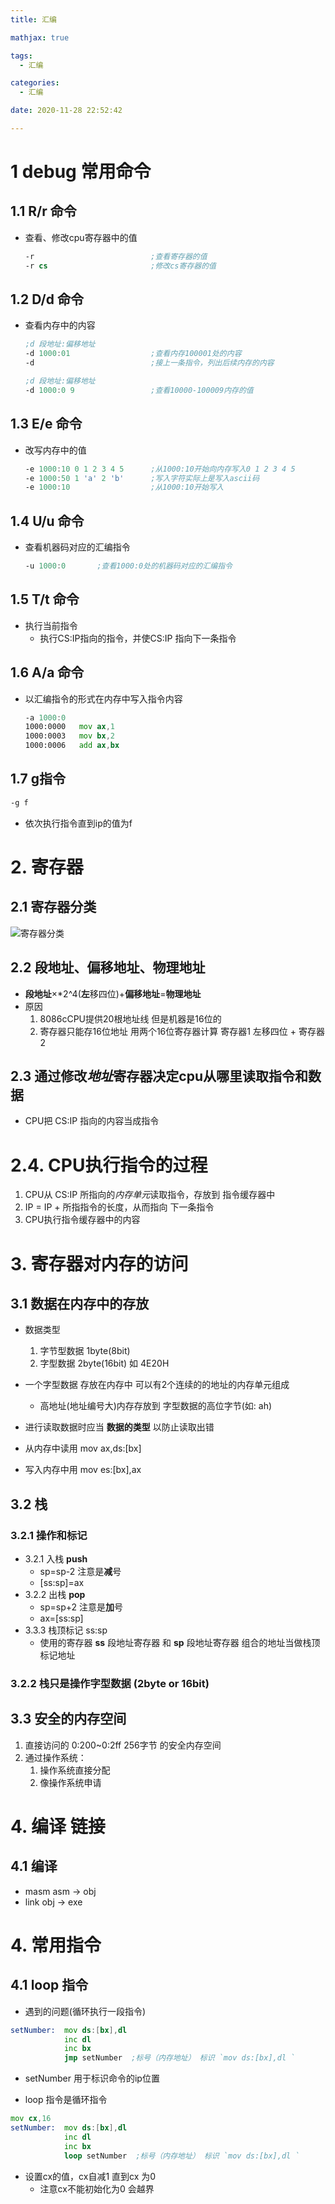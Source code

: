 ```yaml
---
title: 汇编

mathjax: true

tags:
  - 汇编

categories:
  - 汇编

date: 2020-11-28 22:52:42

---
```

# 1 debug 常用命令
## 1.1 R/r 命令
* 查看、修改cpu寄存器中的值
	```asm
	-r							;查看寄存器的值
	-r cs						;修改cs寄存器的值
	```

## 1.2 D/d 命令
* 查看内存中的内容
	```asm
	;d 段地址:偏移地址
	-d 1000:01					;查看内存100001处的内容
	-d							;接上一条指令，列出后续内存的内容

	;d 段地址:偏移地址
	-d 1000:0 9					;查看10000-100009内存的值
	```
	<!--more-->

## 1.3 E/e 命令
* 改写内存中的值
	```asm
	-e 1000:10 0 1 2 3 4 5      ;从1000:10开始向内存写入0 1 2 3 4 5
	-e 1000:50 1 'a' 2 'b'      ;写入字符实际上是写入ascii码
	-e 1000:10                  ;从1000:10开始写入
	```

## 1.4 U/u 命令
* 查看机器码对应的汇编指令
	```asm
	-u 1000:0       ;查看1000:0处的机器码对应的汇编指令
	```

## 1.5 T/t 命令
* 执行当前指令
	* 执行CS:IP指向的指令，并使CS:IP 指向下一条指令

## 1.6 A/a 命令
* 以汇编指令的形式在内存中写入指令内容
	```asm
	-a 1000:0
	1000:0000   mov ax,1
	1000:0003   mov bx,2
	1000:0006   add ax,bx
	```

## 1.7 g指令
```asm
-g f
```
* 依次执行指令直到ip的值为f

# 2. 寄存器

## 2.1 寄存器分类

![寄存器分类](https://oss.ghovos.top/hexo/myblog/Assembly/01.png "寄存器分类")

## 2.2 段地址、偏移地址、物理地址
* **段地址**×*2^4(**左**移四位)+**偏移地址**=**物理地址**
* 原因
	1. 8086cCPU提供20根地址线  但是机器是16位的
	2. 寄存器只能存16位地址 用两个16位寄存器计算     寄存器1 左移四位  + 寄存器2



## 2.3 通过修改*地址*寄存器决定cpu从哪里读取指令和数据
* CPU把 CS:IP 指向的内容当成指令


# 2.4. CPU执行指令的过程
1. CPU从 CS:IP  所指向的*内存单元*读取指令，存放到 指令缓存器中
2. IP = IP + 所指指令的长度，从而指向 下一条指令
3. CPU执行指令缓存器中的内容




# 3. 寄存器对内存的访问

## 3.1 数据在内存中的存放
* 数据类型
	1. 字节型数据 1byte(8bit)
	2. 字型数据 2byte(16bit)    如 4E20H
* 一个字型数据 存放在内存中 可以有2个连续的的地址的内存单元组成
	* 高地址(地址编号大)内存存放到 字型数据的高位字节(如: ah)

* 进行读取数据时应当 **数据的类型**   以防止读取出错

* 从内存中读用 mov ax,ds:[bx]
* 写入内存中用 mov es:[bx],ax

## 3.2 栈

### 3.2.1 操作和标记
* 3.2.1 入栈 **push**
	* sp=sp-2   注意是**减**号
	* [ss:sp]=ax
* 3.2.2 出栈 **pop**
	* sp=sp+2   注意是**加**号
	* ax=[ss:sp]
* 3.3.3 栈顶标记 ss:sp
	* 使用的寄存器 **ss** 段地址寄存器  和 **sp** 段地址寄存器  组合的地址当做栈顶标记地址

### 3.2.2 栈只是操作字型数据 (2byte or 16bit)

## 3.3 安全的内存空间
1. 直接访问的 0:200~0:2ff  256字节 的安全内存空间
2. 通过操作系统：
	1. 操作系统直接分配
	2. 像操作系统申请


# 4. 编译 链接
##  4.1 编译
* masm asm -> obj
* link obj -> exe




# 4. 常用指令

## 4.1 loop 指令
* 遇到的问题(循环执行一段指令)
```asm
setNumber:  mov ds:[bx],dl
			inc dl
			inc bx
			jmp setNumber  ;标号（内存地址） 标识 `mov ds:[bx],dl `
```
* setNumber 用于标识命令的ip位置

* loop 指令是循环指令
```asm
mov cx,16
setNumber:  mov ds:[bx],dl
			inc dl
			inc bx
			loop setNumber  ;标号（内存地址） 标识 `mov ds:[bx],dl `
```
* 设置cx的值，cx自减1 直到cx 为0
	* 注意cx不能初始化为0 会越界

